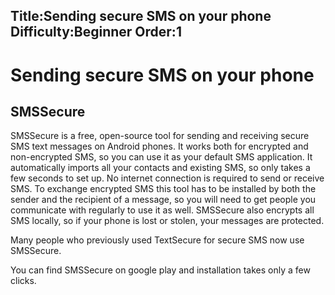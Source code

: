 Title:Sending secure SMS on your phone
Difficulty:Beginner
Order:1
---
# Sending secure SMS on your phone

## SMSSecure

SMSSecure is a free, open-source tool for sending and receiving secure SMS text messages on Android phones. It works both for encrypted and non-encrypted SMS, so you can use it as your default SMS application. It automatically imports all your contacts and existing SMS, so only takes a few seconds to set up. No internet connection is required to send or receive SMS. To exchange encrypted SMS this tool has to be installed by both the sender and the recipient of a message, so you will need to get people you communicate with regularly to use it as well. SMSSecure also encrypts all SMS locally, so if your phone is lost or stolen, your messages are protected.

Many people who previously used TextSecure for secure SMS now use SMSSecure.

You can find SMSSecure on google play and installation takes only a few clicks.
